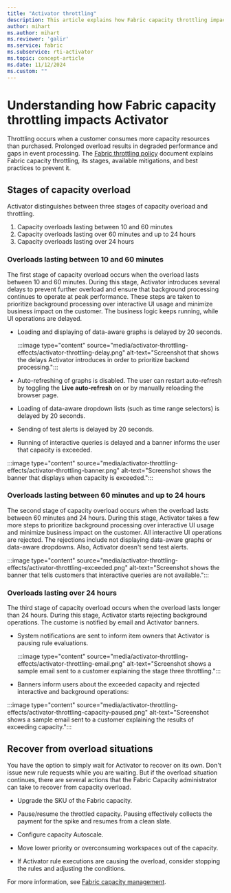 ```yaml
---
title: "Activator throttling"
description: This article explains how Fabric capacity throttling impacts Activator background operations and shows up in the UI.
author: mihart
ms.author: mihart
ms.reviewer: 'galir'
ms.service: fabric
ms.subservice: rti-activator
ms.topic: concept-article
ms.date: 11/12/2024
ms.custom: ""
---
```


# Understanding how Fabric capacity throttling impacts Activator

Throttling occurs when a customer consumes more capacity resources than purchased. Prolonged overload results in degraded performance and gaps in event processing. The [Fabric throttling policy](/fabric/enterprise/throttling) document explains Fabric capacity throttling, its stages, available mitigations, and best practices to prevent it.

## Stages of capacity overload

Activator distinguishes between three stages of capacity overload and throttling.
1.	Capacity overloads lasting between 10 and 60 minutes
2.  Capacity overloads lasting over 60 minutes and up to 24 hours  
3.	Capacity overloads lasting over 24 hours 

### Overloads lasting between 10 and 60 minutes

The first stage of capacity overload occurs when the overload lasts between 10 and 60 minutes. During this stage, Activator introduces several delays to prevent further overload and ensure that background processing continues to operate at peak performance. These steps are taken to prioritize background processing over interactive UI usage and minimize business impact on the customer. The business logic keeps running, while UI operations are delayed.

- Loading and displaying of data-aware graphs is delayed by 20 seconds.

   :::image type="content" source="media/activator-throttling-effects/activator-throttling-delay.png" alt-text="Screenshot that shows the delays Activator introduces in order to prioritize backend processing.":::
  
- Auto-refreshing of graphs is disabled. The user can restart auto-refresh by toggling the **Live auto-refresh** on or by manually reloading the browser page.

- Loading of data-aware dropdown lists (such as time range selectors) is delayed by 20 seconds.

- Sending of test alerts is delayed by 20 seconds.

- Running of interactive queries is delayed and a banner informs the user that capacity is exceeded.

:::image type="content" source="media/activator-throttling-effects/activator-throttling-banner.png" alt-text="Screenshot shows the banner that displays when capacity is exceeded.":::

### Overloads lasting between 60 minutes and up to 24 hours

The second stage of capacity overload occurs when the overload lasts between 60 minutes and 24 hours. During this stage, Activator takes a few more steps to prioritize background processing over interactive UI usage and minimize business impact on the customer. All interactive UI operations are rejected. The rejections include not displaying data-aware graphs or data-aware dropdowns. Also, Activator doesn't send test alerts.

:::image type="content" source="media/activator-throttling-effects/activator-throttling-exceeded.png" alt-text="Screenshot shows the banner that tells customers that interactive queries are not available.":::

### Overloads lasting over 24 hours

The third stage of capacity overload occurs when the overload lasts longer than 24 hours. During this stage, Activator starts rejecting background operations. The custome is notified by email and Activator banners. 

- System notifications are sent to inform item owners that Activator is pausing rule evaluations.

    :::image type="content" source="media/activator-throttling-effects/activator-throttling-email.png" alt-text="Screenshot shows a sample email sent to a customer explaining the stage three throttling.":::
  
- Banners inform users about the exceeded capacity and rejected interactive and background operations:

:::image type="content" source="media/activator-throttling-effects/activator-throttling-capacity-paused.png" alt-text="Screenshot shows a sample email sent to a customer explaining the results of exceeding capacity.":::

## Recover from overload situations

You have the option to simply wait for Activator to recover on its own. Don't issue new rule requests while you are waiting. But if the overload situation continues, there are several actions that the Fabric Capacity administrator can take to recover from capacity overload. 

- Upgrade the SKU of the Fabric capacity.

- Pause/resume the throttled capacity. Pausing effectively collects the payment for the spike and resumes from a clean slate.

- Configure capacity Autoscale.

- Move lower priority or overconsuming workspaces out of the capacity.

- If Activator rule executions are causing the overload, consider stopping the rules and adjusting the conditions.

For more information, see [Fabric capacity management](/fabric/enterprise/throttling).
